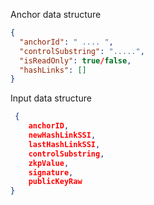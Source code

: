 Anchor data structure

```json
{
  "anchorId": " .... ",
  "controlSubstring": ".....",
  "isReadOnly": true/false,
  "hashLinks": []
}
```
Input data structure
```json
 {
    anchorID,
    newHashLinkSSI,
    lastHashLinkSSI,
    controlSubstring,
    zkpValue,
    signature,
    publicKeyRaw
}
```
